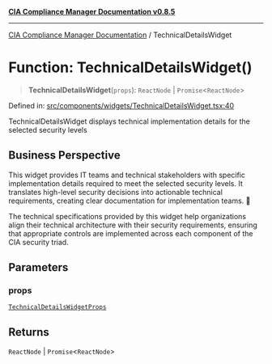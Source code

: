 [**CIA Compliance Manager Documentation v0.8.5**](../README.md)

***

[CIA Compliance Manager Documentation](../globals.md) / TechnicalDetailsWidget

# Function: TechnicalDetailsWidget()

> **TechnicalDetailsWidget**(`props`): `ReactNode` \| `Promise`\<`ReactNode`\>

Defined in: [src/components/widgets/TechnicalDetailsWidget.tsx:40](https://github.com/Hack23/cia-compliance-manager/blob/eca22610f41e5f6b6c0cece88769b1ffbe9db4bd/src/components/widgets/TechnicalDetailsWidget.tsx#L40)

TechnicalDetailsWidget displays technical implementation details for the selected security levels

## Business Perspective

This widget provides IT teams and technical stakeholders with specific
implementation details required to meet the selected security levels.
It translates high-level security decisions into actionable technical
requirements, creating clear documentation for implementation teams. 🔧

The technical specifications provided by this widget help organizations
align their technical architecture with their security requirements,
ensuring that appropriate controls are implemented across each component
of the CIA security triad.

## Parameters

### props

[`TechnicalDetailsWidgetProps`](../interfaces/TechnicalDetailsWidgetProps.md)

## Returns

`ReactNode` \| `Promise`\<`ReactNode`\>
